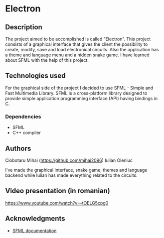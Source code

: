 # Electron

## Description

The project aimed to be accomplished is called ”Electron”. This
project consists of a graphical interface that gives the client the possibility to create, modify, save and load electronical circuits. Also the application has a theme and language menu and a hidden snake game. I have learned about SFML with the help of this project.

## Technologies used

For the graphical side of the project I decided to use SFML - Simple and Fast
Multimedia Library. SFML is a cross-platform library designed to provide simple
application programming interface (API) having bindings in C.

### Dependencies

* SFML 
* C++ compiler

## Authors

Ciobotaru Mihai (https://github.com/mihai2096)
Iulian Oleniuc

I've made the graphical interface, snake game, themes and language backend while Iulian has made everything related to the circuits.

## Video presentation (in romanian)

https://www.youtube.com/watch?v=-tOELG5cpg0

## Acknowledgments

* [SFML documentation](https://www.sfml-dev.org/documentation/2.5.1/)
